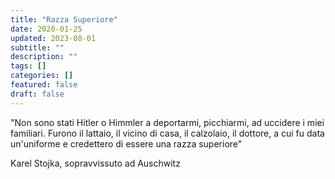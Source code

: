 ```yaml
---
title: "Razza Superiore"
date: 2020-01-25
updated: 2023-08-01
subtitle: ""
description: ""
tags: []
categories: []
featured: false
draft: false
---
```


"Non sono stati Hitler o Himmler a deportarmi, picchiarmi, ad uccidere i miei familiari. Furono il lattaio, il vicino di casa, il calzolaio, il dottore, a cui fu data un'uniforme e credettero di essere una razza superiore"

Karel Stojka, sopravvissuto ad Auschwitz

